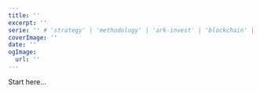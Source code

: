 ```yaml
---
title: ''
excerpt: ''
serie: '' # 'strategy' | 'methodology' | 'ark-invest' | 'blockchain' | 'slides'
coverImage: ''
date: ''
ogImage:
  url: ''
---
```


Start here...
